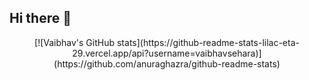 ## Hi there 👋

<div align="center">
  <p align="center">
    [![Vaibhav's GitHub stats](https://github-readme-stats-lilac-eta-29.vercel.app/api?username=vaibhavsehara)](https://github.com/anuraghazra/github-readme-stats)
  </p>
</div>
